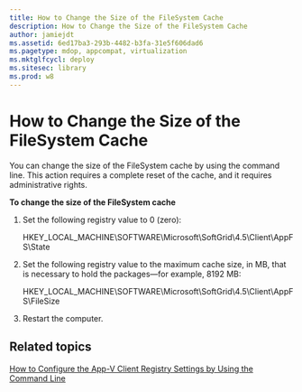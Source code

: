 ```yaml
---
title: How to Change the Size of the FileSystem Cache
description: How to Change the Size of the FileSystem Cache
author: jamiejdt
ms.assetid: 6ed17ba3-293b-4482-b3fa-31e5f606dad6
ms.pagetype: mdop, appcompat, virtualization
ms.mktglfcycl: deploy
ms.sitesec: library
ms.prod: w8
---
```



# How to Change the Size of the FileSystem Cache


You can change the size of the FileSystem cache by using the command line. This action requires a complete reset of the cache, and it requires administrative rights.

**To change the size of the FileSystem cache**

1.  Set the following registry value to 0 (zero):

    HKEY\_LOCAL\_MACHINE\\SOFTWARE\\Microsoft\\SoftGrid\\4.5\\Client\\AppFS\\State

2.  Set the following registry value to the maximum cache size, in MB, that is necessary to hold the packages—for example, 8192 MB:

    HKEY\_LOCAL\_MACHINE\\SOFTWARE\\Microsoft\\SoftGrid\\4.5\\Client\\AppFS\\FileSize

3.  Restart the computer.

## Related topics


[How to Configure the App-V Client Registry Settings by Using the Command Line](how-to-configure-the-app-v-client-registry-settings-by-using-the-command-line.md)

 

 





